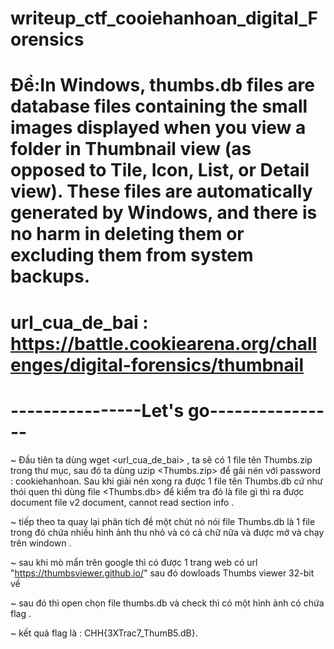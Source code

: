# writeup_ctf_cooiehanhoan_digital_Forensics

# Đề:In Windows, thumbs.db files are database files containing the small images displayed when you view a folder in Thumbnail view (as opposed to Tile, Icon, List, or Detail view). These files are automatically generated by Windows, and there is no harm in deleting them or excluding them from system backups.

# url_cua_de_bai : https://battle.cookiearena.org/challenges/digital-forensics/thumbnail

# ----------------Let's go---------------- #

~ Đầu tiên ta dùng wget <url_cua_de_bai> , ta sẽ có 1 file tên Thumbs.zip trong thư mục, sau đó ta dùng uzip <Thumbs.zip> để gải nén với password : cookiehanhoan. Sau khi giải nén xong ra được 1 file tên Thumbs.db cứ như thói quen thì dùng file <Thumbs.db> để kiểm tra đó là file gì thì ra được  document file v2 document, cannot read section info .

~ tiếp theo ta quay lại phân tích đề một chút nó nói file Thumbs.db là 1 file trong đó chứa nhiều hình ảnh thu nhỏ và có cả chữ nữa và được mở và chạy trên windown .

~ sau khi mò mẩn trên google thì có được 1 trang web có url "https://thumbsviewer.github.io/" sau đó dowloads Thumbs viewer 32-bit về 

~ sau đó thì open chọn file thumbs.db và check thì có một hình ảnh có chứa flag .

~ kết quả flag là : CHH{3XTrac7_ThumB5.dB}.
